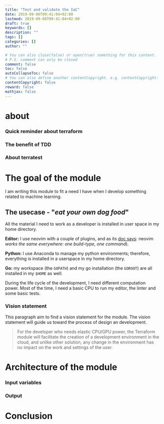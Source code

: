 ```yaml
---
title: "Test and validate the IaC"
date: 2019-09-06T09:41:04+02:00
lastmod: 2019-09-06T09:41:04+02:00
draft: true
keywords: []
description: ""
tags: []
categories: []
author: ""

# You can also close(false) or open(true) something for this content.
# P.S. comment can only be closed
comment: false
toc: false
autoCollapseToc: false
# You can also define another contentCopyright. e.g. contentCopyright: "This is another copyright."
contentCopyright: false
reward: false
mathjax: false
---
```


<!--more-->

# about

### Quick reminder about terraform

### The benefit of TDD

### About terratest

# The goal of the module

I am writing this module to fit a need I have when I develop something related to machine learning.

## The usecase - "_eat your own dog food_"

All the material I need to work as a developer is installed in user space in my home directory.

**Editor:** I use neovim with a couple of plugins, and as its [doc says](https://neovim.io/): neovim _works the same everywhere: one build-type, one command_).

**Python:** I use Anaconda to manage my python environments; therefore, everything is installed in a userspace in my home directory.

**Go:** my workspace (the `GOPATH`) and my go installation (the `GOROOT`) are all installed in my `$HOME` as well.

During the life cycle of the development, I need different computation power. Most of the time, I need a basic CPU to run my editor, the linter and some basic tests.

### Vision statement
This paragraph aim to find a vision statement for the module. The vision statement will guide us toward the process of design an development.

> For the developer who needs elastic CPU/GPU power, the Terraform module will facilitate the creation of a development environment in the cloud,
> and unlike other solution, any change in the environment has no impact on the work and settings of the user.

# Architecture of the module



### Input variables

### Output

# Conclusion
